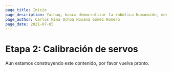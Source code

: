 ```yaml
---
page_title: Inicio
page_description: Yachaq, busca democratizar la robótica humanoide, mediante un hardware de ultra bajo costo.
page_author: Carlos Nina Ochoa Roxana Gómez Romero
page_date: 2021-07-05
---
```


# Etapa 2: Calibración de servos

Aún estamos construyendo este contenido, por favor vuelva pronto.

